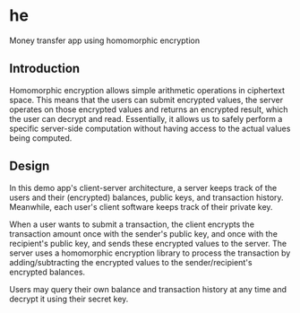 # he
Money transfer app using homomorphic encryption

## Introduction

Homomorphic encryption allows simple arithmetic operations in ciphertext space.
This means that the users can submit encrypted values,
        the server operates on those encrypted values and returns an encrypted result,
        which the user can decrypt and read.
Essentially, it allows us to safely perform a specific server-side computation
        without having access to the actual values being computed.

## Design

In this demo app's client-server architecture,
        a server keeps track of the users and their (encrypted) balances, public keys, and transaction history.
Meanwhile, each user's client software keeps track of their private key.

When a user wants to submit a transaction,
        the client encrypts the transaction amount once with the sender's public key,
        and once with the recipient's public key,
        and sends these encrypted values to the server.
The server uses a homomorphic encryption library to process the transaction by 
        adding/subtracting the encrypted values to the sender/recipient's encrypted balances.

Users may query their own balance and transaction history at any time and decrypt it using their secret key.

